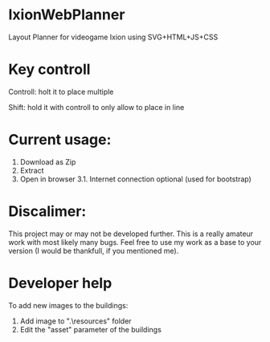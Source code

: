 # IxionWebPlanner
Layout Planner for videogame Ixion using SVG+HTML+JS+CSS

# Key controll

Controll: holt it to place multiple

Shift: hold it with controll to only allow to place in line

# Current usage:
1. Download as Zip
2. Extract
3. Open in browser
3.1. Internet connection optional (used for bootstrap)

# Discalimer:
This project may or may not be developed further. This is a really amateur work with most likely many bugs.
Feel free to use my work as a base to your version (I would be thankfull, if you mentioned me).

# Developer help
To add new images to the buildings:
1. Add image to ".\resources" folder
2. Edit the "asset" parameter of the buildings
